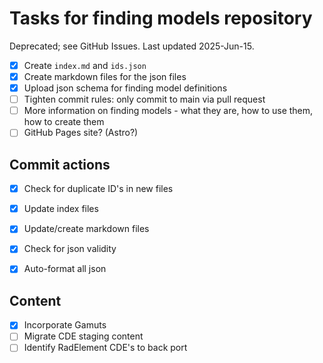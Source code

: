 # Tasks for finding models repository

Deprecated; see GitHub Issues. Last updated 2025-Jun-15.

- [x] Create `index.md` and `ids.json`
- [x] Create markdown files for the json files
- [x] Upload json schema for finding model definitions
- [ ] Tighten commit rules: only commit to main via pull request
- [ ] More information on finding models - what they are, how to use them, how to create them
- [ ] GitHub Pages site? (Astro?)

## Commit actions

- [x] Check for duplicate ID's in new files
- [x] Update index files
- [x] Update/create markdown files
- [x] Check for json validity
- [x] Auto-format all json


## Content

- [x] Incorporate Gamuts
- [ ] Migrate CDE staging content
- [ ] Identify RadElement CDE's to back port
